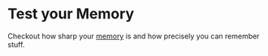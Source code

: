 # Test your Memory
Checkout how sharp your [memory](https://berserk-memory.netlify.app/) is and how precisely you can remember stuff.
